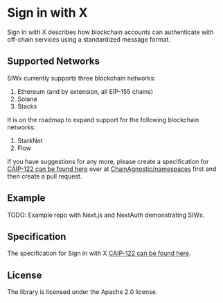 # Sign in with X

Sign in with X describes how blockchain accounts can authenticate with off-chain services using a standardized message format.

## Supported Networks

SIWx currently supports three blockchain networks:

1. Ethereum (and by extension, all EIP-155 chains)
2. Solana
3. Stacks

It is on the roadmap to expand support for the following blockchain networks:

1. StarkNet
2. Flow

If you have suggestions for any more, please create a specification for [CAIP-122 can be found here](https://github.com/ChainAgnostic/CAIPs/blob/master/CAIPs/caip-122.md) over at [ChainAgnostic/namespaces](https://github.com/ChainAgnostic/namespaces) first and then create a pull request.

## Example

TODO: Example repo with Next.js and NextAuth demonstrating SIWx.

## Specification

The specification for Sign in with X [CAIP-122 can be found here](https://github.com/ChainAgnostic/CAIPs/blob/master/CAIPs/caip-122.md).

## License

The library is licensed under the Apache 2.0 license.

